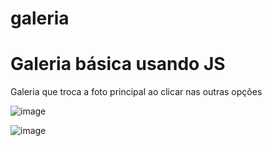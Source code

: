# galeria
<h1> Galeria básica usando JS </h1>

Galeria que troca a foto principal ao clicar nas outras opções

![image](https://github.com/C0nanT/galeria/assets/113317279/db92414b-6286-4308-9431-9bf910641d41)

![image](https://github.com/C0nanT/galeria/assets/113317279/bd34212e-2db8-4d40-b6aa-ef677cdbb90a)

